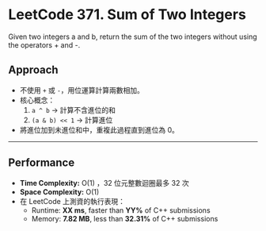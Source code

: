 # LeetCode 371. Sum of Two Integers
Given two integers a and b, return the sum of the two integers without using the operators + and -.

## Approach
- 不使用 `+` 或 `-`，用位運算計算兩數相加。
- 核心概念：
  1. `a ^ b` → 計算不含進位的和
  2. `(a & b) << 1` → 計算進位
- 將進位加到未進位和中，重複此過程直到進位為 0。

---

## Performance
- **Time Complexity:** O(1) ，32 位元整數迴圈最多 32 次  
- **Space Complexity:** O(1)  
- 在 LeetCode 上測資的執行表現：  
  - Runtime: **XX ms**, faster than **YY%** of C++ submissions  
  - Memory: **7.82 MB**, less than **32.31%** of C++ submissions  
